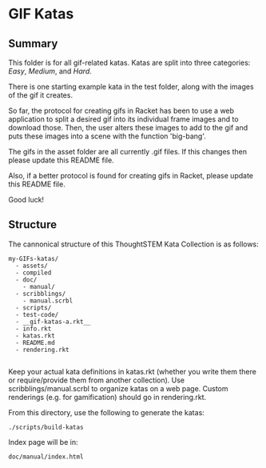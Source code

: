 # GIF Katas

## Summary

This folder is for all gif-related katas. Katas are split into three categories:
_Easy_, _Medium_, and _Hard_.

There is one starting example kata in the test folder, along with the images of the gif it creates.

So far, the protocol for creating gifs in Racket has been to use a web application to split a desired gif
into its individual frame images and to download those. Then, the user alters these images to add to the gif
and puts these images into a scene with the function 'big-bang'.

The gifs in the asset folder are all currently .gif files. If this changes then please update this README file.

Also, if a better protocol is found for creating gifs in Racket, please update this README file.

Good luck!

## Structure 

The cannonical structure of this ThoughtSTEM Kata Collection is as follows:


```
my-GIFs-katas/
  - assets/
  - compiled
  - doc/
    - manual/
  - scribblings/
    - manual.scrbl
  - scripts/
  - test-code/
  - __gif-katas-a.rkt__
  - info.rkt
  - katas.rkt
  - README.md
  - rendering.rkt
 
```

Keep your actual kata definitions in katas.rkt (whether you write them there or require/provide them from another collection). Use scribblings/manual.scrbl to organize katas on a web page. Custom renderings (e.g. for gamification) should go in rendering.rkt.

From this directory, use the following to generate the katas:


```
./scripts/build-katas
```

Index page will be in:

```
doc/manual/index.html
```
